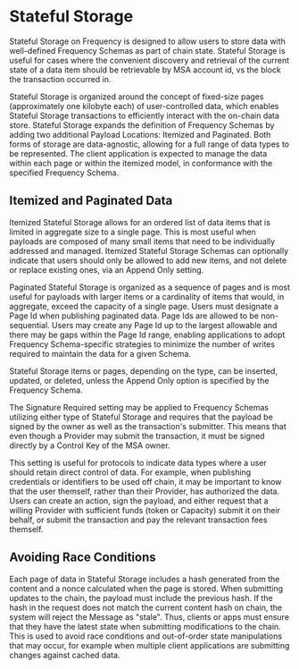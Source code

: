 # Stateful Storage

Stateful Storage on Frequency is designed to allow users to store data with well-defined Frequency Schemas as part of chain state.
Stateful Storage is useful for cases where the convenient discovery and retrieval of  the current state of a data item should be retrievable by MSA account id, vs the block the transaction occurred in.

Stateful Storage is organized around the concept of fixed-size pages (approximately one kilobyte each) of user-controlled data, which enables Stateful Storage transactions to efficiently interact with the on-chain data store.
Stateful Storage expands the definition of Frequency Schemas by adding two additional Payload Locations: Itemized and Paginated.
Both forms of storage are data-agnostic, allowing for a full range of data types to be represented.
The client application is expected to manage the data within each page or within the itemized model, in conformance with the specified Frequency Schema.


## Itemized and Paginated Data

Itemized Stateful Storage allows for an ordered list of data items that is limited in aggregate size to a single page.
This is most useful when payloads are composed of many small items that need to be individually addressed and managed.
Itemized Stateful Storage Schemas can optionally indicate that users should only be allowed to add new items, and not delete or replace existing ones, via an Append Only setting.

Paginated Stateful Storage is organized as a sequence of pages and is most useful for payloads with larger items or a cardinality of items that would, in aggregate, exceed the capacity of a single page.
Users must designate a Page Id when publishing paginated data.
 Page Ids are allowed to be non-sequential.
Users may create any Page Id up to the largest allowable and there may be gaps within the Page Id range, enabling applications to adopt Frequency Schema-specific strategies to minimize the number of writes required to maintain the data for a given Schema.

Stateful Storage items or pages, depending on the type, can be inserted, updated, or deleted, unless the Append Only option is specified by the Frequency Schema.

The Signature Required setting may be applied to Frequency Schemas utilizing either type of Stateful Storage and requires that the payload be signed by the owner as well as the transaction's submitter.
 This means that even though a Provider may submit the transaction, it must be signed directly by a Control Key of the MSA owner.

This setting is useful for protocols to indicate data types where a user should retain direct control of data.
For example, when publishing credentials or identifiers to be used off chain, it may be important to know that the user themself, rather than their Provider, has authorized the data.
Users can create an action, sign the payload, and either request that a willing Provider with sufficient funds (token or Capacity) submit it on their behalf, or submit the transaction and pay the relevant transaction fees themself.

## Avoiding Race Conditions

Each page of data in Stateful Storage includes a hash generated from the content and a nonce calculated when the page is stored.
When submitting updates to the chain, the payload must include the previous hash.
If the hash in the request does not match the current content hash on chain, the system will reject the Message as "stale".
Thus, clients or apps must ensure that they have the latest state when submitting modifications to the chain.
This is used to avoid race conditions and out-of-order state manipulations that may occur, for example when multiple client applications are submitting changes against cached data.
